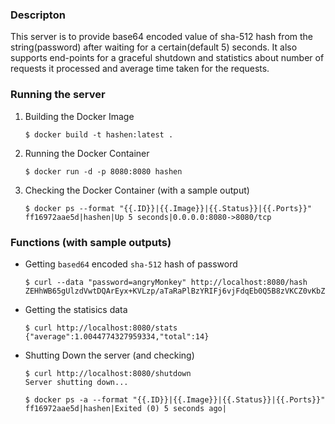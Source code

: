 ### Descripton

This server is to provide base64 encoded value of sha-512 hash from the string(password) after waiting for a certain(default 5) seconds. It also supports end-points for a graceful shutdown and statistics about number of requests it processed and average time taken for the requests.

### Running the server

1. Building the Docker Image

    ```shell
    $ docker build -t hashen:latest .
    ```
2. Running the Docker Container

    ```shell
    $ docker run -d -p 8080:8080 hashen
    ```
3. Checking the Docker Container (with a sample output)
    
    ```shell
    $ docker ps --format "{{.ID}}|{{.Image}}|{{.Status}}|{{.Ports}}"
    ff16972aae5d|hashen|Up 5 seconds|0.0.0.0:8080->8080/tcp
    ```

### Functions (with sample outputs)

- Getting `based64` encoded `sha-512` hash of password
    
    ```shell
    $ curl --data "password=angryMonkey" http://localhost:8080/hash
    ZEHhWB65gUlzdVwtDQArEyx+KVLzp/aTaRaPlBzYRIFj6vjFdqEb0Q5B8zVKCZ0vKbZPZklJz0Fd7su2A+gf7Q==
    ```
- Getting the statisics data

    ```shell
    $ curl http://localhost:8080/stats
    {"average":1.0044774327959334,"total":14}
    ```
- Shutting Down the server (and checking)

    ```shell
    $ curl http://localhost:8080/shutdown
    Server shutting down...
    
    $ docker ps -a --format "{{.ID}}|{{.Image}}|{{.Status}}|{{.Ports}}"
    ff16972aae5d|hashen|Exited (0) 5 seconds ago|
    ```

